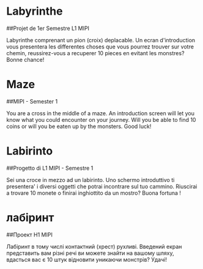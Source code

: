 # Labyrinthe
##Projet de 1er Semestre L1 MIPI

Labyrinthe comprenant un pion (croix) deplacable.
Un ecran d'introduction vous presentera les differentes choses que vous pourrez trouver sur votre chemin, reussirez-vous a recuperer 10 pieces en evitant les monstres? Bonne chance!

# Maze
##MIPI - Semester 1

You are a cross in the middle of a maze.
An introduction screen will let you know what you could encounter on your journey. Will you be able to find 10 coins or will you be eaten up by the monsters. Good luck!

# Labirinto
##Progetto di L1 MIPI - Semestre 1

Sei una croce in mezzo ad un labirinto.
Uno schermo introduttivo ti presentera' i diversi oggetti che potrai incontrare sul tuo cammino. Riuscirai a trovare 10 monete o finirai inghiottito da un mostro? Buona fortuna !

# лабіринт
##Проект Н1 MIPI

Лабіринт в тому числі контактний (хрест) рухливі.
Введений екран представить вам різні речі ви можете знайти на вашому шляху, вдасться вас є 10 штук відновити уникаючи монстрів? Удачі!
